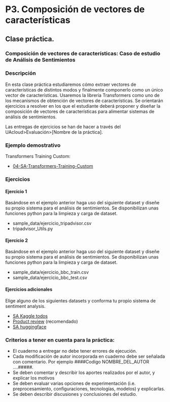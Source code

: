 
P3. Composición de vectores de características
====================================

## **Clase práctica.**

### Composición de vectores de características: Caso de estudio de Análisis de Sentimientos

<!-- **Autores:**

- [Yoan Gutiérrez Vázquez][yoan]
- [José Ignacio Abreu Salas][abreu] -->

### Descripción

En esta clase práctica estudiaremos cómo extraer vectores de  características de distintos modos y finalmente componerlo como un único vector de características. Usaremos la librería Transformers como uno de los mecanismos de obtención de vectores de características.
Se orientarán ejercicios a resolver en los que el estudiante deberá proponer y diseñar la composición de vectores de  características para alimentar sistemas de análisis de sentimientos.

Las entregas de ejercicios se han de hacer a través del UAcloud>Evaluación>[Nombre de la práctica].

### Ejemplo demostrativo

Transformers Training Custom:

- [04-SA-Transformers-Training-Custom]

### Ejercicios

#### Ejercicio 1

Basándose en el ejemplo anterior haga uso del siguiente dataset y diseñe su propio sistema para el análisis de sentimientos. Se disponibilizan unas funciones python para la limpieza y carga de dataset.

- sample_data/ejercicio_tripadvisor.csv
- tripadvisor_Utils.py

#### Ejercicio 2

Basándose en el ejemplo anterior haga uso del siguiente dataset y diseñe su propio sistema para el análisis de sentimientos. Se disponibilizan unas funciones python para la limpieza y carga de dataset.

- sample_data/ejercicio_bbc_train.csv
- sample_data/ejercicio_bbc_test.csv

#### Ejercicios adicionales

Elige alguno de los siguientes datasets y conforma tu propio sistema de sentiment analysis.

- [SA Kaggle todos][kaggle]
- [Product review][product] (recomendado)
- [SA huggingface][huggingface]


### Criterios a tener en cuenta para la práctica:

- El cuaderno a entregar no debe tener errores de ejecución.
- Cada modificación de autor incorporada en cuaderno debe ser señalada con comentario. Por ejemplo ####Codigo NOMBRE_DEL_AUTOR ....#####.
- Se deben comentar y describir los aportes realizados por el autor, y explicar los motivos
- Se deben evaluar varias opciones de experimentación (i.e. preprocesamiento, configuraciones, tecnologías, modelos) y explicarlas.
- Se deben describir discusiones y conclusiones del estudio.


[huggingface]: https://huggingface.co/datasets?search=sentiment
[product]: https://www.kaggle.com/arbazkhan971/product-sentiment-analysis
[kaggle]: https://www.kaggle.com/search?q=sentiment+analysis+in%3Adatasets

[04-SA-Transformers-Training-Custom]: https://github.com/TeachingTextMining/TextClassification/tree/main/04-SA-Transformers-Training-Custom


[yoan]: https://orcid.org/0000-0002-4052-7427
[abreu]: https://orcid.org/0000-0002-4637-4206